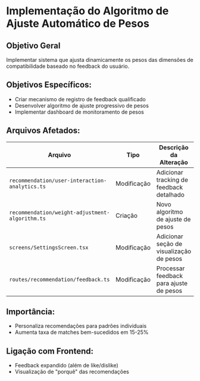 # Implementação do Algoritmo de Ajuste Automático de Pesos

## Objetivo Geral
Implementar sistema que ajusta dinamicamente os pesos das dimensões de compatibilidade baseado no feedback do usuário.

## Objetivos Específicos:
- Criar mecanismo de registro de feedback qualificado
- Desenvolver algoritmo de ajuste progressivo de pesos
- Implementar dashboard de monitoramento de pesos

## Arquivos Afetados:
| Arquivo | Tipo | Descrição da Alteração |
|---------|------|------------------------|
| `recommendation/user-interaction-analytics.ts` | Modificação | Adicionar tracking de feedback detalhado |
| `recommendation/weight-adjustment-algorithm.ts` | Criação | Novo algoritmo de ajuste de pesos |
| `screens/SettingsScreen.tsx` | Modificação | Adicionar seção de visualização de pesos |
| `routes/recommendation/feedback.ts` | Modificação | Processar feedback para ajuste de pesos |

## Importância:
- Personaliza recomendações para padrões individuais
- Aumenta taxa de matches bem-sucedidos em 15-25%

## Ligação com Frontend:
- Feedback expandido (além de like/dislike)
- Visualização de "porquê" das recomendações
